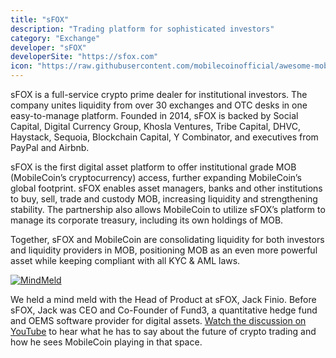 ```yaml
---
title: "sFOX"
description: "Trading platform for sophisticated investors"
category: "Exchange"
developer: "sFOX"
developerSite: "https://sfox.com"
icon: "https://raw.githubusercontent.com/mobilecoinofficial/awesome-mobilecoin/main/directory/images/sfox.png"
---
```


sFOX is a full-service crypto prime dealer for institutional investors. The company unites liquidity from over 30 exchanges and OTC desks in one easy-to-manage platform. Founded in 2014, sFOX is backed by Social Capital, Digital Currency Group, Khosla Ventures, Tribe Capital, DHVC, Haystack, Sequoia, Blockchain Capital, Y Combinator, and executives from PayPal and Airbnb. 

sFOX is the first digital asset platform to offer institutional grade MOB (MobileCoin’s cryptocurrency) access, further expanding MobileCoin’s global footprint. sFOX enables asset managers, banks and other institutions to buy, sell, trade and custody MOB, increasing liquidity and strengthening stability. The partnership also allows MobileCoin to utilize sFOX’s platform to manage its corporate treasury, including its own holdings of MOB.

Together, sFOX and MobileCoin are consolidating liquidity for both investors and liquidity providers in MOB, positioning MOB as an even more powerful asset while keeping compliant with all KYC & AML laws.

[![MindMeld](https://raw.githubusercontent.com/mobilecoinofficial/awesome-mobilecoin/main/directory/0020_SFOX/jack.jpeg)](https://www.youtube.com/watch?v=ax2dg2Va3nw)

We held a mind meld with the Head of Product at sFOX, Jack Finio. Before sFOX, Jack was CEO and Co-Founder of Fund3, a quantitative hedge fund and OEMS software provider for digital assets. [Watch the discussion on YouTube](https://www.youtube.com/watch?v=ax2dg2Va3nw) to hear what he has to say about the future of crypto trading and how he sees MobileCoin playing in that space. 
